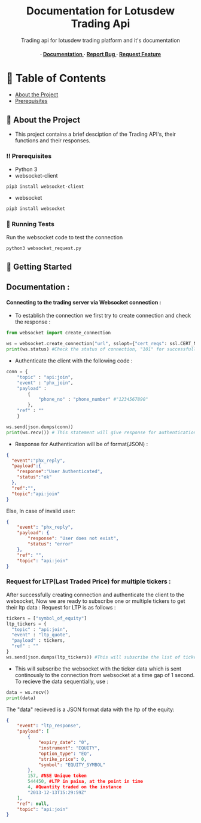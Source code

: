 <div align='center'>

<h1>Documentation for Lotusdew Trading Api</h1>
<p>Trading api for lotusdew trading platform and it's documentation</p>

<h4> <span> · </span> <a href="https://github.com/pranavtomar01/IIIT-Campus-Hiring/blob/master/README.md"> Documentation </a> <span> · </span> <a href="https://github.com/pranavtomar01/IIIT-Campus-Hiring/issues"> Report Bug </a> <span> · </span> <a href="https://github.com/pranavtomar01/IIIT-Campus-Hiring/issues"> Request Feature </a> </h4>


</div>

# :notebook_with_decorative_cover: Table of Contents

- [About the Project](#star2-about-the-project)
- [Prerequisites](#bangbang-prerequisites)

## :star2: About the Project
- This project contains a brief desciption of the Trading API's, their functions and their responses.

### :bangbang: Prerequisites

- Python 3
- websocket-client
```bash
pip3 install websocket-client
```
- websocket
```bash
pip3 install websocket
```

### :test_tube: Running Tests

Run the websocket code to test the connection
```bash
python3 websocket_request.py
```

## :toolbox: Getting Started

## Documentation : 
#### Connecting to the trading server via Websocket connection : 
* To establish the connection we first try to create connection and check the response : 
```Python
from websocket import create_connection

ws = websocket.create_connection("url", sslopt={"cert_reqs": ssl.CERT_NONE})
print(ws.status) #Check the status of connection, "101" for successfull connection
```

* Authenticate the client with the following code : 
```Python
conn = {
    "topic" : "api:join",
    "event" : "phx_join",
    "payload" :
        {
            "phone_no" : "phone_number" #"1234567890"
        },
    "ref" : ""
    }

ws.send(json.dumps(conn))
print(ws.recv()) # This statement will give response for authentication 
```
-  Response for Authentication will be of format(JSON) :
```Json
{
  "event":"phx_reply",
  "payload":{
    "response":"User Authenticated",
    "status":"ok"
  },
  "ref":"",
  "topic":"api:join"
}
```
Else, In case of invalid user:
```Json
{
    "event": "phx_reply",
    "payload": {
        "response": "User does not exist",
        "status": "error"
    },
    "ref": "",
    "topic": "api:join"
}
```

### Request for LTP(Last Traded Price) for multiple tickers :
After successfully creating connection and authenticate the client to the websocket, Now we are ready to subscribe one or multiple tickers to get their ltp data : 
Request for LTP is as follows :
```Python
tickers = ["symbol_of_equity"]
ltp_tickers = {
  "topic" : "api:join",
  "event" : "ltp_quote",
  "payload" : tickers,
  "ref" : ""
}
ws.send(json.dumps(ltp_tickers)) #This will subscribe the list of tickers passed in the payload 
```
- This will subscribe the websocket with the ticker data which is sent continously to the connection from websocket at a time gap of 1 second.
To recieve the data sequentially, use :
```Python
data = ws.recv()
print(data)
```
The "data" recieved is a JSON format data with the ltp of the equity:
```JSON
{
    "event": "ltp_response",
    "payload": [
        {
            "expiry_date": "0",
            "instrument": "EQUITY",
            "option_type": "EQ",
            "strike_price": 0,
            "symbol": "EQUITY_SYMBOL"
        },
        157, #NSE Unique token
        544450, #LTP in paisa, at the point in time
        4, #Quantity traded on the instance
        "2013-12-13T15:29:59Z"
    ],
    "ref": null,
    "topic": "api:join"
}
```
